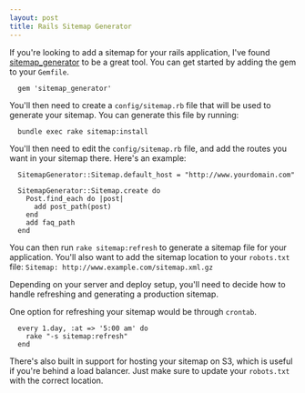 ```yaml
---
layout: post
title: Rails Sitemap Generator
---
```

If you're looking to add a sitemap for your rails application, I've found
[sitemap_generator](https://github.com/kjvarga/sitemap_generator) to be a great
tool. You can get started by adding the gem to your `Gemfile`.

```
  gem 'sitemap_generator'
```

You'll then need to create a `config/sitemap.rb` file that will be used to
generate your sitemap. You can generate this file by running:

```
  bundle exec rake sitemap:install
```

You'll then need to edit the `config/sitemap.rb` file, and add the routes you
want in your sitemap there. Here's an example:

```
  SitemapGenerator::Sitemap.default_host = "http://www.yourdomain.com"

  SitemapGenerator::Sitemap.create do
    Post.find_each do |post|
      add post_path(post)
    end
    add faq_path
  end
```

You can then run `rake sitemap:refresh` to generate a sitemap file for your
application. You'll also want to add the sitemap location to your `robots.txt`
file: `Sitemap: http://www.example.com/sitemap.xml.gz`

Depending on your server and deploy setup, you'll need to decide how to handle
refreshing and generating a production sitemap.

One option for refreshing your sitemap would be through `crontab`.

```
  every 1.day, :at => '5:00 am' do
    rake "-s sitemap:refresh"
  end
```

There's also built in support for hosting your sitemap on S3, which is useful
if you're behind a load balancer. Just make sure to update your `robots.txt`
with the correct location.
